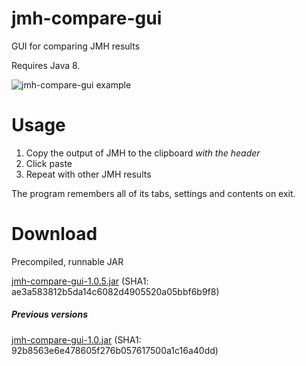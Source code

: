 # jmh-compare-gui
GUI for comparing JMH results

Requires Java 8.

![jmh-compare-gui example](https://raw.githubusercontent.com/akarnokd/jmh-compare-gui/master/jmh-results-example.png)

# Usage

  1. Copy the output of JMH to the clipboard *with the header*
  2. Click paste
  3. Repeat with other JMH results

The program remembers all of its tabs, settings and contents on exit.

# Download

Precompiled, runnable JAR

[jmh-compare-gui-1.0.5.jar](https://googledrive.com/host/0B4T7ZW3brESKfmZxcFE3V0xLelgwQkpiVnBLQlBXQ25pUmpEWW8wNUFxOTVpaE00eE93U00/jmh-compare-gui-1.0.5.jar) (SHA1: ae3a583812b5da14c6082d4905520a05bbf6b9f8)


##### Previous versions

[jmh-compare-gui-1.0.jar](https://googledrive.com/host/0B4T7ZW3brESKfmZxcFE3V0xLelgwQkpiVnBLQlBXQ25pUmpEWW8wNUFxOTVpaE00eE93U00/jmh-compare-gui-1.0.jar) (SHA1: 92b8563e6e478605f276b057617500a1c16a40dd)
